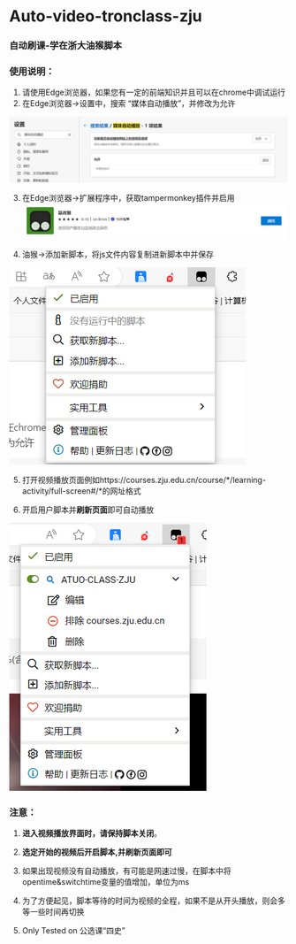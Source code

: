 # Auto-video-tronclass-zju
### 自动刷课-学在浙大油猴脚本  
### 使用说明：
1. 请使用Edge浏览器，如果您有一定的前端知识并且可以在chrome中调试运行
2. 在Edge浏览器->设置中，搜索 “媒体自动播放”，并修改为允许
   
![ATUOPLAY](assets/autoplay.png)

3. 在Edge浏览器->扩展程序中，获取tampermonkey插件并启用  
![ATUOPLAY](assets/tampermonkey.png)

4. 油猴->添加新脚本，将js文件内容复制进新脚本中并保存 

![Alt text](assets/addjs.png)


5. 打开视频播放页面例如https://courses.zju.edu.cn/course/*/learning-activity/full-screen#/*的网址格式  



6. 开启用户脚本并**刷新页面**即可自动播放


![Alt text](assets/active.png)
### 注意：  
1. **进入视频播放界面时，请保持脚本关闭**。  


2. **选定开始的视频后开启脚本,并刷新页面即可**  


3. 如果出现视频没有自动播放，有可能是网速过慢，在脚本中将opentime&switchtime变量的值增加，单位为ms  
4. 为了方便起见，脚本等待的时间为视频的全程，如果不是从开头播放，则会多等一些时间再切换
5. Only Tested on 公选课“四史”



